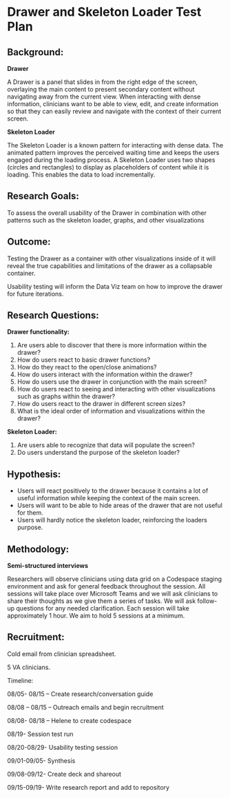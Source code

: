 # Drawer and Skeleton Loader Test Plan


## Background:

**Drawer**

A Drawer is a panel that slides in from the right edge of the screen, overlaying the main content to present secondary content without navigating away from the current view. When interacting with dense information, clinicians want to be able to view, edit, and create information so that they can easily review and navigate with the context of their current screen.

**Skeleton Loader**

The Skeleton Loader is a known pattern for interacting with dense data. The animated pattern improves the perceived waiting time and keeps the users engaged during the loading process. A Skeleton Loader uses two shapes (circles and rectangles) to display as placeholders of content while it is loading. This enables the data to load incrementally.


## Research Goals:

To assess the overall usability of the Drawer in combination with other patterns such as the skeleton loader, graphs, and other visualizations


## Outcome:

Testing the Drawer as a container with other visualizations inside of it will reveal the true capabilities and limitations of the drawer as a collapsable container.

Usability testing will inform the Data Viz team on how to improve the drawer for future iterations.


## Research Questions:

**Drawer functionality:**



1. Are users able to discover that there is more information within the drawer?
2. How do users react to basic drawer functions?
3. How do they react to the open/close animations?
4. How do users interact with the information within the drawer?
5. How do users use the drawer in conjunction with the main screen?
6. How do users react to seeing and interacting with other visualizations such as graphs within the drawer?
7. How do users react to the drawer in different screen sizes?
8. What is the ideal order of information and visualizations within the drawer?

**Skeleton Loader:**



1. Are users able to recognize that data will populate the screen?
2. Do users understand the purpose of the skeleton loader?



## Hypothesis:



* Users will react positively to the drawer because it contains a lot of useful information while keeping the context of the main screen.
* Users will want to be able to hide areas of the drawer that are not useful for them.
* Users will hardly notice the skeleton loader, reinforcing the loaders purpose.



## Methodology:

**Semi-structured interviews**

Researchers will observe clinicians using data grid on a Codespace staging environment and ask for general feedback throughout the session. All sessions will take place over Microsoft Teams and we will ask clinicians to share their thoughts as we give them a series of tasks. We will ask follow-up questions for any needed clarification. Each session will take approximately 1 hour. We aim to hold 5 sessions at a minimum.


## Recruitment:

Cold email from clinician spreadsheet.

5 VA clinicians.

Timeline:

08/05- 08/15 – Create research/conversation guide

08/08 – 08/15 – Outreach emails and begin recruitment

08/08- 08/18 – Helene to create codespace

08/19- Session test run

08/20-08/29- Usability testing session

09/01-09/05- Synthesis

09/08-09/12- Create deck and shareout

09/15-09/19- Write research report and add to repository
